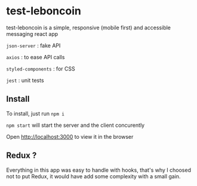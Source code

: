 # test-leboncoin

test-leboncoin is a simple, responsive (mobile first) and accessible messaging react app

`json-server` : fake API

`axios` : to ease API calls

`styled-components` : for CSS

`jest` : unit tests

## Install

To install, just run `npm i`

`npm start` will start the server and the client concurently

Open [http://localhost:3000](http://localhost:3000) to view it in the browser

## Redux ?

Everything in this app was easy to handle with hooks, that's why I choosed not to put Redux, it would have add some complexity with a small gain.




